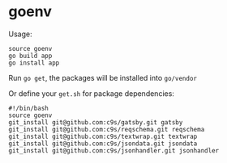 goenv
=====

Usage:

    source goenv
    go build app
    go install app

Run `go get`, the packages will be installed into `go/vendor`

Or define your `get.sh` for package dependencies:

    #!/bin/bash
    source goenv
    git_install git@github.com:c9s/gatsby.git gatsby
    git_install git@github.com:c9s/reqschema.git reqschema
    git_install git@github.com:c9s/textwrap.git textwrap
    git_install git@github.com:c9s/jsondata.git jsondata
    git_install git@github.com:c9s/jsonhandler.git jsonhandler

